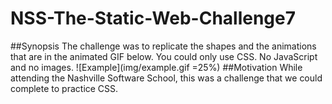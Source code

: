 # NSS-The-Static-Web-Challenge7
##Synopsis
The challenge was to replicate the shapes and the animations that are in the animated GIF below. You could only use CSS. No JavaScript and no images.
![Example](img/example.gif =25%)
##Motivation
While attending the Nashville Software School, this was a challenge that we could complete to practice CSS.
